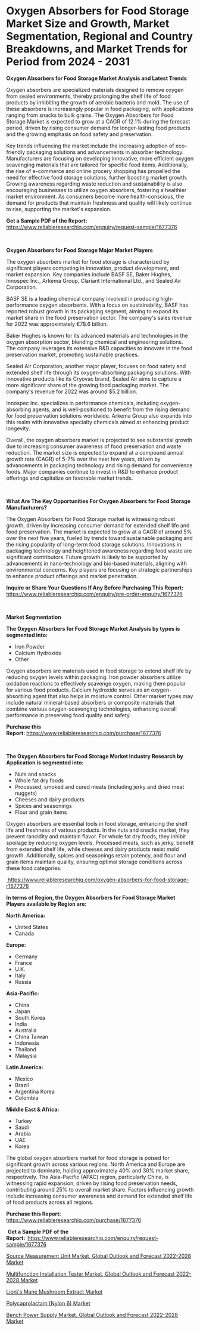 <p><h1>Oxygen Absorbers for Food Storage Market Size and Growth, Market Segmentation, Regional and Country Breakdowns, and Market Trends for Period from 2024 -  2031</h1></p><p><strong>Oxygen Absorbers for Food Storage Market Analysis and Latest Trends</strong></p>
<p><p>Oxygen absorbers are specialized materials designed to remove oxygen from sealed environments, thereby prolonging the shelf life of food products by inhibiting the growth of aerobic bacteria and mold. The use of these absorbers is increasingly popular in food packaging, with applications ranging from snacks to bulk grains. The Oxygen Absorbers for Food Storage Market is expected to grow at a CAGR of 12.1% during the forecast period, driven by rising consumer demand for longer-lasting food products and the growing emphasis on food safety and preservation.</p><p>Key trends influencing the market include the increasing adoption of eco-friendly packaging solutions and advancements in absorber technology. Manufacturers are focusing on developing innovative, more efficient oxygen scavenging materials that are tailored for specific food items. Additionally, the rise of e-commerce and online grocery shopping has propelled the need for effective food storage solutions, further boosting market growth. Growing awareness regarding waste reduction and sustainability is also encouraging businesses to utilize oxygen absorbers, fostering a healthier market environment. As consumers become more health-conscious, the demand for products that maintain freshness and quality will likely continue to rise, supporting the market's expansion.</p></p>
<p><strong>Get a Sample PDF of the Report:&nbsp;</strong> <a href="https://www.reliableresearchiq.com/enquiry/request-sample/1677376?utm_campaign=101&utm_medium=2&utm_source=Github&utm_content=ia&utm_term=14102024&utm_id=oxygen-absorbers-for-food-storage">https://www.reliableresearchiq.com/enquiry/request-sample/1677376</a></p>
<p>&nbsp;</p>
<p><strong>Oxygen Absorbers for Food Storage Major Market Players</strong></p>
<p><p>The oxygen absorbers market for food storage is characterized by significant players competing in innovation, product development, and market expansion. Key companies include BASF SE, Baker Hughes, Innospec Inc., Arkema Group, Clariant International Ltd., and Sealed Air Corporation.</p><p>BASF SE is a leading chemical company involved in producing high-performance oxygen absorbents. With a focus on sustainability, BASF has reported robust growth in its packaging segment, aiming to expand its market share in the food preservation sector. The company's sales revenue for 2022 was approximately €78.6 billion.</p><p>Baker Hughes is known for its advanced materials and technologies in the oxygen absorption sector, blending chemical and engineering solutions. The company leverages its extensive R&D capacities to innovate in the food preservation market, promoting sustainable practices.</p><p>Sealed Air Corporation, another major player, focuses on food safety and extended shelf life through its oxygen-absorbing packaging solutions. With innovative products like its Cryovac brand, Sealed Air aims to capture a more significant share of the growing food packaging market. The company's revenue for 2022 was around $5.2 billion.</p><p>Innospec Inc. specializes in performance chemicals, including oxygen-absorbing agents, and is well-positioned to benefit from the rising demand for food preservation solutions worldwide. Arkema Group also expands into this realm with innovative specialty chemicals aimed at enhancing product longevity.</p><p>Overall, the oxygen absorbers market is projected to see substantial growth due to increasing consumer awareness of food preservation and waste reduction. The market size is expected to expand at a compound annual growth rate (CAGR) of 5-7% over the next few years, driven by advancements in packaging technology and rising demand for convenience foods. Major companies continue to invest in R&D to enhance product offerings and capitalize on favorable market trends.</p></p>
<p>&nbsp;</p>
<p><strong>What Are The Key Opportunities For Oxygen Absorbers for Food Storage Manufacturers?</strong></p>
<p><p>The Oxygen Absorbers for Food Storage market is witnessing robust growth, driven by increasing consumer demand for extended shelf life and food preservation. The market is expected to grow at a CAGR of around 5% over the next five years, fueled by trends toward sustainable packaging and the rising popularity of long-term food storage solutions. Innovations in packaging technology and heightened awareness regarding food waste are significant contributors. Future growth is likely to be supported by advancements in nano-technology and bio-based materials, aligning with environmental concerns. Key players are focusing on strategic partnerships to enhance product offerings and market penetration.</p></p>
<p><strong>Inquire or Share Your Questions If Any Before Purchasing This Report:</strong> <a href="https://www.reliableresearchiq.com/enquiry/pre-order-enquiry/1677376?utm_campaign=101&utm_medium=2&utm_source=Github&utm_content=ia&utm_term=14102024&utm_id=oxygen-absorbers-for-food-storage">https://www.reliableresearchiq.com/enquiry/pre-order-enquiry/1677376</a></p>
<p>&nbsp;</p>
<p><strong>Market Segmentation</strong></p>
<p><strong>The Oxygen Absorbers for Food Storage Market Analysis by types is segmented into:</strong></p>
<p><ul><li>Iron Powder</li><li>Calcium Hydroxide</li><li>Other</li></ul></p>
<p><p>Oxygen absorbers are materials used in food storage to extend shelf life by reducing oxygen levels within packaging. Iron powder absorbers utilize oxidation reactions to effectively scavenge oxygen, making them popular for various food products. Calcium hydroxide serves as an oxygen-absorbing agent that also helps in moisture control. Other market types may include natural mineral-based absorbers or composite materials that combine various oxygen-scavenging technologies, enhancing overall performance in preserving food quality and safety.</p></p>
<p><strong>Purchase this Report:&nbsp;</strong><a href="https://www.reliableresearchiq.com/purchase/1677376?utm_campaign=101&utm_medium=2&utm_source=Github&utm_content=ia&utm_term=14102024&utm_id=oxygen-absorbers-for-food-storage">https://www.reliableresearchiq.com/purchase/1677376</a></p>
<p>&nbsp;</p>
<p><strong>The Oxygen Absorbers for Food Storage Market Industry Research by Application is segmented into:</strong></p>
<p><ul><li>Nuts and snacks</li><li>Whole fat dry foods</li><li>Processed, smoked and cured meats (including jerky and dried meat nuggets)</li><li>Cheeses and dairy products</li><li>Spices and seasonings</li><li>Flour and grain items</li></ul></p>
<p><p>Oxygen absorbers are essential tools in food storage, enhancing the shelf life and freshness of various products. In the nuts and snacks market, they prevent rancidity and maintain flavor. For whole fat dry foods, they inhibit spoilage by reducing oxygen levels. Processed meats, such as jerky, benefit from extended shelf life, while cheeses and dairy products resist mold growth. Additionally, spices and seasonings retain potency, and flour and grain items maintain quality, ensuring optimal storage conditions across these food categories.</p></p>
<p><a href="https://www.reliableresearchiq.com/oxygen-absorbers-for-food-storage-r1677376?utm_campaign=101&utm_medium=2&utm_source=Github&utm_content=ia&utm_term=14102024&utm_id=oxygen-absorbers-for-food-storage">&nbsp;https://www.reliableresearchiq.com/oxygen-absorbers-for-food-storage-r1677376</a></p>
<p><strong>In terms of Region, the Oxygen Absorbers for Food Storage Market Players available by Region are:</strong></p>
<p>
    <p> <strong> North America: </strong>
        <ul>
            <li>United States</li>
            <li>Canada</li>
        </ul>
        </p> 
    <p> <strong> Europe: </strong>
        <ul>
            <li>Germany</li>
            <li>France</li>
            <li>U.K.</li>
            <li>Italy</li>
            <li>Russia</li>
        </ul>
        </p> 
    <p> <strong> Asia-Pacific: </strong>
        <ul>
            <li>China</li>
            <li>Japan</li>
            <li>South Korea</li>
            <li>India</li>
            <li>Australia</li>
            <li>China Taiwan</li>
            <li>Indonesia</li>
            <li>Thailand</li>
            <li>Malaysia</li>
        </ul>
        </p> 
    <p> <strong> Latin America: </strong>
        <ul>
            <li>Mexico</li>
            <li>Brazil</li>
            <li>Argentina Korea</li>
            <li>Colombia</li>
        </ul>
        </p> 
    <p> <strong> Middle East & Africa: </strong>
        <ul>
            <li>Turkey</li>
            <li>Saudi</li>
            <li>Arabia</li>
            <li>UAE</li>
            <li>Korea</li>
        </ul>
    </p>
    </p>
<p><p>The global oxygen absorbers market for food storage is poised for significant growth across various regions. North America and Europe are projected to dominate, holding approximately 40% and 30% market share, respectively. The Asia-Pacific (APAC) region, particularly China, is witnessing rapid expansion, driven by rising food preservation needs, contributing around 25% to overall market share. Factors influencing growth include increasing consumer awareness and demand for extended shelf life of food products across all regions.</p></p>
<p><strong>Purchase this Report: </strong><a href="https://www.reliableresearchiq.com/purchase/1677376?utm_campaign=101&utm_medium=2&utm_source=Github&utm_content=ia&utm_term=14102024&utm_id=oxygen-absorbers-for-food-storage">https://www.reliableresearchiq.com/purchase/1677376</a></p>
<p>&nbsp;<strong>Get a Sample PDF of the Report:&nbsp;&nbsp;</strong><a href="https://www.reliableresearchiq.com/enquiry/request-sample/1677376?utm_campaign=101&utm_medium=2&utm_source=Github&utm_content=ia&utm_term=14102024&utm_id=oxygen-absorbers-for-food-storage">https://www.reliableresearchiq.com/enquiry/request-sample/1677376</a></p>
<p><strong></strong></p>
<p><p><a href="https://www.linkedin.com/pulse/opportunities-challenges-source-measurement-unit-market-global-dhjbf?trk=public_post_embed_feed-article-content&utm_campaign=101&utm_medium=2&utm_source=Github&utm_content=ia&utm_term=14102024&utm_id=oxygen-absorbers-for-food-storage">Source Measurement Unit Market, Global Outlook and Forecast 2022-2028 Market</a></p><p><a href="https://www.linkedin.com/pulse/global-multifunction-installation-tester-market-outlook-forecast-ah6cf?trk=public_post_embed_feed-article-content&utm_campaign=101&utm_medium=2&utm_source=Github&utm_content=ia&utm_term=14102024&utm_id=oxygen-absorbers-for-food-storage">Multifunction Installation Tester Market, Global Outlook and Forecast 2022-2028 Market</a></p><p><a href="https://github.com/Armeladukagjini693/Market-Research-Report-List-1/blob/main/lions-mane-mushroom-extract-market.md?utm_campaign=101&utm_medium=2&utm_source=Github&utm_content=ia&utm_term=14102024&utm_id=oxygen-absorbers-for-food-storage">Lion\'s Mane Mushroom Extract Market</a></p><p><a href="https://github.com/DorinaOsmani364/Market-Research-Report-List-1/blob/main/polycaprolactam-nylon-6-market.md?utm_campaign=101&utm_medium=2&utm_source=Github&utm_content=ia&utm_term=14102024&utm_id=oxygen-absorbers-for-food-storage">Polycaprolactam (Nylon 6) Market</a></p><p><a href="https://www.linkedin.com/pulse/bench-power-supply-market-global-outlook-forecast-2022-2028-landscape-dvrof?trk=public_post_embed_feed-article-content&utm_campaign=101&utm_medium=2&utm_source=Github&utm_content=ia&utm_term=14102024&utm_id=oxygen-absorbers-for-food-storage">Bench Power Supply Market, Global Outlook and Forecast 2022-2028 Market</a></p></p>